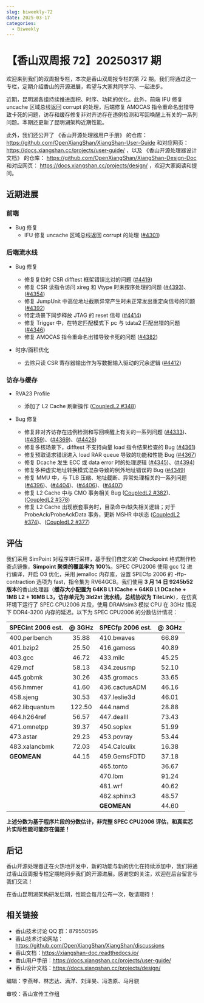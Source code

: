 ```yaml
---
slug: biweekly-72
date: 2025-03-17
categories:
  - Biweekly
---
```


# 【香山双周报 72】20250317 期

欢迎来到我们的双周报专栏，本次是香山双周报专栏的第 72 期。我们将通过这一专栏，定期介绍香山的开源进展，希望与大家共同学习、一起进步。

近期，昆明湖各组持续推进面积、时序、功耗的优化。此外，前端 IFU 修复 uncache 区域总线返回 corrupt 的处理，后端修复 AMOCAS 指令重命名出错导致卡死的问题，访存和缓存修复非对齐访存在违例检测和写回唤醒上有关的一系列问题。本期还更新了昆明湖架构近期性能。

此外，我们还公开了 《香山开源处理器用户手册》 的仓库： https://github.com/OpenXiangShan/XiangShan-User-Guide 和对应网页： https://docs.xiangshan.cc/projects/user-guide/ ，以及 《香山开源处理器设计文档》 的仓库： https://github.com/OpenXiangShan/XiangShan-Design-Doc 和对应网页： https://docs.xiangshan.cc/projects/design/ ，欢迎大家阅读和提问。

<!-- more -->

## 近期进展

### 前端

- Bug 修复
    - IFU 修复 uncache 区域总线返回 corrupt 的处理 ([#4301](https://github.com/OpenXiangShan/XiangShan/pull/4301))

### 后端流水线

- Bug 修复
    - 修复复位时 CSR difftest 框架错误比对的问题 ([#4419](https://github.com/OpenXiangShan/XiangShan/pull/4419))
    - 修复 CSR 读指令访问 xireg 和 Vtype 时未按序处理的问题 ([#4393](https://github.com/OpenXiangShan/XiangShan/pull/4393))、([#4354](https://github.com/OpenXiangShan/XiangShan/pull/4354))
    - 修复 JumpUnit 中高位地址截断异常产生时未正常发出重定向信号的问题 ([#4392](https://github.com/OpenXiangShan/XiangShan/pull/4392))
    - 特定场景下同步释放 JTAG 的 reset 信号 ([#4414](https://github.com/OpenXiangShan/XiangShan/pull/4414))
    - 修复 Trigger 中，在特定匹配模式下 pc 与 tdata2 匹配出错的问题 ([#4346](https://github.com/OpenXiangShan/XiangShan/pull/4346))
    - 修复 AMOCAS 指令重命名出错导致卡死的问题 ([#4382](https://github.com/OpenXiangShan/XiangShan/pull/4382))

- 时序/面积优化
    - 去除只读 CSR 寄存器输出作为写数据输入驱动的冗余逻辑 ([#4412](https://github.com/OpenXiangShan/XiangShan/pull/4412))

### 访存与缓存

- RVA23 Profile
  - 添加了 L2 Cache 刷新操作 ([CoupledL2 #348](https://github.com/OpenXiangShan/CoupledL2/pull/348))

- Bug 修复
    - 修复非对齐访存在违例检测和写回唤醒上有关的一系列问题 ([#4333](https://github.com/OpenXiangShan/XiangShan/pull/4333))、([#4359](https://github.com/OpenXiangShan/XiangShan/pull/4359))、([#4369](https://github.com/OpenXiangShan/XiangShan/pull/4369))、([#4426](https://github.com/OpenXiangShan/XiangShan/pull/4426))
    - 修复多核场景下，difftest 不支持向量 load 指令结果检查的 Bug ([#4361](https://github.com/OpenXiangShan/XiangShan/pull/4361))
    - 修复预取请求错误进入 load RAR queue 导致的功能和性能 Bug ([#4367](https://github.com/OpenXiangShan/XiangShan/pull/4367))
    - 修复 Dcache 发生 ECC 或 data error 时的处理逻辑 ([#4345](https://github.com/OpenXiangShan/XiangShan/pull/4345))、([#4394](https://github.com/OpenXiangShan/XiangShan/pull/4394))
    - 修复多种虚实地址转换模式混杂导致的例外地址错误的 Bug ([#4349](https://github.com/OpenXiangShan/XiangShan/pull/4349))
    - 修复 MMU 中，与 TLB 压缩、地址截断、异常处理相关的一系列问题 ([#4396](https://github.com/OpenXiangShan/XiangShan/pull/4396))、([#4404](https://github.com/OpenXiangShan/XiangShan/pull/4404))、([#4406](https://github.com/OpenXiangShan/XiangShan/pull/4406))、([#4407](https://github.com/OpenXiangShan/XiangShan/pull/4407))
    - 修复 L2 Cache 中与 CMO 事务相关 Bug ([CoupledL2 #382](https://github.com/OpenXiangShan/CoupledL2/pull/382))、([CoupledL2 #378](https://github.com/OpenXiangShan/CoupledL2/pull/378))
    - 修复 L2 Cache 出现嵌套事务时，目录命中/缺失相关逻辑；对于 ProbeAck/ProbeAckData 事务，更新 MSHR 中状态 ([CoupledL2 #374](https://github.com/OpenXiangShan/CoupledL2/pull/382))、([CoupledL2 #377](https://github.com/OpenXiangShan/CoupledL2/pull/378))
  
  

## 评估

我们采用 SimPoint 对程序进行采样，基于我们自定义的 Checkpoint 格式制作检查点镜像，**Simpoint 聚类的覆盖率为 100%**。SPEC CPU2006 使用 gcc 12 进行编译，开启 O3 优化，采用 jemalloc 内存库，设置 SPECfp 2006 的 -ffp-contraction 选项为 fast，指令集为 RV64GCB。我们使用 **3 月 14 日 9245b52 版本**的香山处理器（**缓存大小配置为 64KB L1 ICache + 64KB L1 DCache + 1MB L2 + 16MB L3，访存单元为 3ld2st 流水线，总线协议为 TileLink**），在仿真环境下运行了 SPEC CPU2006 片段，使用 DRAMsim3 模拟 CPU 在 3GHz 情况下 DDR4-3200 内存的延迟。以下为 SPEC CPU2006 的分数估计情况：

| SPECint 2006 est. | @ 3GHz | SPECfp 2006 est.  | @ 3GHz |
| :---------------- | :----: | :---------------- | :----: |
| 400.perlbench     | 35.88  | 410.bwaves        | 66.89  |
| 401.bzip2         | 25.50  | 416.gamess        | 40.89  |
| 403.gcc           | 46.72  | 433.milc          | 45.25  |
| 429.mcf           | 58.13  | 434.zeusmp        | 52.10  |
| 445.gobmk         | 30.26  | 435.gromacs       | 33.65  |
| 456.hmmer         | 41.60  | 436.cactusADM     | 46.16  |
| 458.sjeng         | 30.53  | 437.leslie3d      | 46.01  |
| 462.libquantum    | 122.50 | 444.namd          | 28.88  |
| 464.h264ref       | 56.57  | 447.dealII        | 73.43  |
| 471.omnetpp       | 39.37  | 450.soplex        | 51.99  |
| 473.astar         | 29.23  | 453.povray        | 53.44  |
| 483.xalancbmk     | 72.03  | 454.Calculix      | 16.38  |
| **GEOMEAN**       | 44.15  | 459.GemsFDTD      | 37.18  |
|                   |        | 465.tonto         | 36.67  |
|                   |        | 470.lbm           | 91.24  |
|                   |        | 481.wrf           | 40.62  |
|                   |        | 482.sphinx3       | 48.57  |
|                   |        | **GEOMEAN**       | 44.60  |

**上述分数为基于程序片段的分数估计，非完整 SPEC CPU2006 评估，和真实芯片实际性能可能存在偏差！**

## 后记

香山开源处理器正在火热地开发中，新的功能与新的优化在持续添加中，我们将通过香山双周报专栏定期地同步我们的开源进展。感谢您的关注，欢迎在后台留言与我们交流！

在香山昆明湖架构研发后期，性能会每月公布一次，敬请期待！

## 相关链接

* 香山技术讨论 QQ 群：879550595
* 香山技术讨论网站：https://github.com/OpenXiangShan/XiangShan/discussions
* 香山文档：https://xiangshan-doc.readthedocs.io/
* 香山用户手册：https://docs.xiangshan.cc/projects/user-guide/
* 香山设计文档：https://docs.xiangshan.cc/projects/design/

编辑：李燕琴、林志达、满洋、刘泽昊、冯浩原、马月骁

审校：香山宣传工作组
